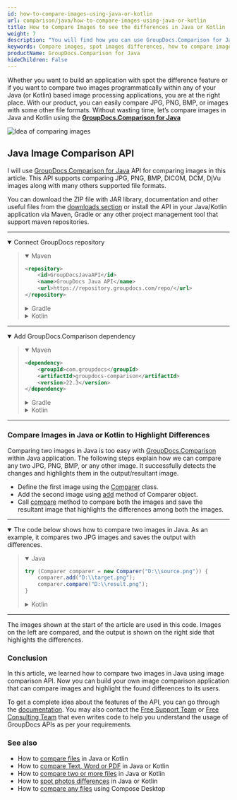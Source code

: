 ```yaml
---
id: how-to-compare-images-using-java-or-kotlin
url: comparison/java/how-to-compare-images-using-java-or-kotlin
title: How to Compare Images to see the differences in Java or Kotlin
weight: 7
description: "You will find how you can use GroupDocs.Comparison for Java inside your production when comparing images to see the differences. Look at file comparison sensitivity configuration and other use cases of the GroupDocs.Comparison API"
keywords: Compare images, spot images differences, how to compare images in Java, Kotlin
productName: GroupDocs.Comparison for Java
hideChildren: False
---
```

Whether you want to build an application with spot the difference feature or if you want to compare two images programmatically within any of your Java (or Kotlin) based image processing applications, you are at the right place. With our product, you can easily compare JPG, PNG, BMP, or images with some other file formats. Without wasting time, let’s compare images in Java and Kotlin using the **[GroupDocs.Comparison for Java](https://products.groupdocs.com/comparison/java)**

![Idea of comparing images](comparison/java/images/how-to-compare-images.png)

## Java Image Comparison API

I will use [GroupDocs.Comparison for Java](https://products.groupdocs.com/comparison/java) API for comparing images in this article. This API supports comparing JPG, PNG, BMP, DICOM, DCM, DjVu images along with many others supported file formats.

You can download the ZIP file with JAR library, documentation and other useful files from the [downloads section](https://downloads.groupdocs.com/comparison/java) or install the API in your Java/Kotlin application via Maven, Gradle or any other project management tool that support maven repositories.

---

<details open><summary>Connect GroupDocs repository</summary><blockquote>
<details open><summary>Maven</summary>

```xml
<repository>
    <id>GroupDocsJavaAPI</id>
    <name>GroupDocs Java API</name>
    <url>https://repository.groupdocs.com/repo/</url>
</repository>
```

</details>
<details><summary>Gradle</summary>

```groovy
repositories {
    maven {
        url "https://repository.groupdocs.com/repo/"
    }
}
```

</details>
<details><summary>Kotlin</summary>

```kotlin
repositories {
    maven(url = "https://repository.groupdocs.com/repo/")
}
```

</details>
</blockquote></details>

---

<details open><summary>Add GroupDocs.Comparison dependency</summary><blockquote>
<details open><summary>Maven</summary>

```xml
<dependency>
    <groupId>com.groupdocs</groupId>
    <artifactId>groupdocs-comparison</artifactId>
    <version>22.3</version>
</dependency>
```

</details>
<details><summary>Gradle</summary>

```groovy
dependencies {
    implementation 'com.groupdocs:groupdocs-comparison:22.3'
}
```

</details>
<details><summary>Kotlin</summary>

```kotlin
dependencies {
    implementation("com.groupdocs:groupdocs-comparison:22.3")
}
```

</details>
</blockquote></details>

---

### Compare Images in Java or Kotlin to Highlight Differences

Comparing two images in Java is too easy with [GroupDocs.Comparison](https://products.groupdocs.com/comparison) within Java application. The following steps explain how we can compare any two JPG, PNG, BMP, or any other image. It successfully detects the changes and highlights them in the output/resultant image.

* Define the first image using the [Comparer](https://apireference.groupdocs.com/comparison/java/com.groupdocs.comparison/Comparer) class.
* Add the second image using [add](https://apireference.groupdocs.com/comparison/java/com.groupdocs.comparison/Comparer#add(java.io.InputStream...)) method of Comparer object.
* Call [compare](https://apireference.groupdocs.com/comparison/java/com.groupdocs.comparison/Comparer#compare(java.io.OutputStream)) method to compare both the images and save the resultant image that highlights the differences among both the images.

---

<details open><summary>The code below shows how to compare two images in Java. As an example, it compares two JPG images and saves the output with differences.</summary><blockquote>
<details open><summary>Java</summary>

```java
try (Comparer comparer = new Comparer("D:\\source.png")) {
    comparer.add("D:\\target.png");
    comparer.compare("D:\\result.png");
}
```

</details>

<details><summary>Kotlin</summary>

```kotlin
Comparer("D:\\source.png").use { comparer ->
    comparer.add("D:\\target.png")
    comparer.compare("D:\\result.png")
}
```

</details>
</blockquote></details>

---

The images shown at the start of the article are used in this code. Images on the left are compared, and the output is shown on the right side that highlights the differences.

### Conclusion
In this article, we learned how to compare two images in Java using image comparison API. Now you can build your own image comparison application that can compare images and highlight the found differences to its users.

To get a complete idea about the features of the API, you can go through the [documentation](https://docs.groupdocs.com/comparison/java). You may also contact the [Free Support Team](https://forum.groupdocs.com/c/comparison) or [Free Consulting Team](https://groupdocs-free-consulting.github.io) that even writes code to help you understand the usage of GroupDocs APIs as per your requirements.

### See also

* How to [compare files](/comparison/java/how-to-compare-files-in-java-or-kotlin) in Java or Kotlin
* How to [compare Text, Word or PDF](/comparison/java/how-to-compare-text-word-pdf-in-java-or-kotlin) in Java or Kotlin
* How to [compare two or more files](/comparison/java/how-to-compare-two-or-more-files-in-java-or-kotlin) in Java or Kotlin
* How to [spot photos differences](/comparison/java/how-to-spot-photos-differences-in-java-or-kotlin) in Java or Kotlin
* How to [compare any files](/comparison/java/how-to-compare-any-files-using-compose-desktop) using Compose Desktop